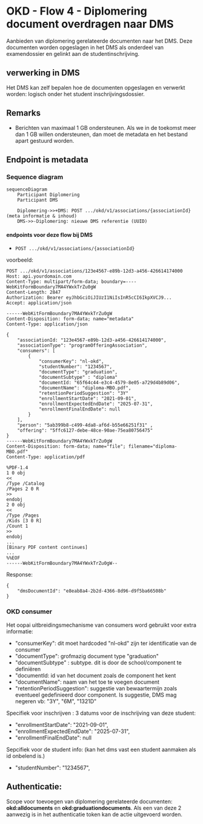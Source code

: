 # OKD - Flow 4 - Diplomering document overdragen naar DMS
Aanbieden van diplomering gerelateerde documenten naar het DMS. Deze documenten worden opgeslagen in het DMS als onderdeel van examendossier en gelinkt aan de studentinschrijving.



## verwerking in DMS
Het DMS kan zelf bepalen hoe de documenten opgeslagen en verwerkt worden: logisch onder het student inschrijvingsdossier.

## Remarks
- Berichten van maximaal 1 GB ondersteunen. Als we in de toekomst meer dan 1 GB willen ondersteunen, dan moet de metadata en het bestand apart gestuurd worden.



## Endpoint is metadata
### Sequence diagram
```mermaid
sequenceDiagram
    Participant Diplomering
    Participant DMS

    Diplomering->>+DMS: POST .../okd/v1/associations/{associationId} (meta informatie & inhoud)
    DMS->>-Diplomering: nieuwe DMS referentie (UUID)

```
#### endpoints voor deze flow bij DMS
- `POST .../okd/v1/associations/{associationId}`

voorbeeld:
```
POST .../okd/v1/associations/123e4567-e89b-12d3-a456-426614174000
Host: api.yourdomain.com
Content-Type: multipart/form-data; boundary=----WebKitFormBoundary7MA4YWxkTrZu0gW
Content-Length: 2847
Authorization: Bearer eyJhbGciOiJIUzI1NiIsInR5cCI6IkpXVCJ9...
Accept: application/json

------WebKitFormBoundary7MA4YWxkTrZu0gW
Content-Disposition: form-data; name="metadata"
Content-Type: application/json

{
    "associationId: "123e4567-e89b-12d3-a456-426614174000",
    "associationType": "programOfferingAssociation",
    "consumers": [
        {
            "consumerKey": "nl-okd",
            "studentNumber": "1234567",
            "documentType": "graduation",
            "documentSubtype" : "diploma"
            "documentId: "65f64c44-e3c4-4579-8e05-a729d4b89d06",
            "documentName": "diploma-MBO.pdf",
            "retentionPeriodSuggestion": "3Y"
            "enrollmentStartDate": "2021-09-01", 
            "enrollmentExpectedEndDate": "2025-07-31",
            "enrollmentFinalEndDate": null
        }
    ],
    "person": "5ab399b8-c499-4da8-af6d-b55e66251f31" ,
    "offering": "5ffc6127-debe-48ce-90ae-75ea80756475"
}
------WebKitFormBoundary7MA4YWxkTrZu0gW
Content-Disposition: form-data; name="file"; filename="diploma-MBO.pdf"
Content-Type: application/pdf

%PDF-1.4
1 0 obj
<<
/Type /Catalog
/Pages 2 0 R
>>
endobj
2 0 obj
<<
/Type /Pages
/Kids [3 0 R]
/Count 1
>>
endobj
...
[Binary PDF content continues]
...
%%EOF
------WebKitFormBoundary7MA4YWxkTrZu0gW--

```

Response:
```
{
    "dmsDocumentId": "e8eab8a4-2b2d-4366-8d96-d9f5ba66508b"
}
```

### OKD consumer
Het oopai uitbreidingsmechanisme van consumers word gebruikt voor extra informatie:
* "consumerKey": dit moet hardcoded "nl-okd" zijn ter identificatie van de consumer
* "documentType": grofmazig document type "graduation"
* "documentSubtype" : subtype. dit is door de school/component te definiëren
* "documentId: id van het document zoals de component het kent
* "documentName": naam van het toe te voegen document
* "retentionPeriodSuggestion": suggestie van bewaartermijn zoals eventueel gedefinieerd door component. Is suggestie, DMS mag negeren vb: "3Y", "6M", "1321D"

Specifiek voor inschrijven : 3 datums voor de inschrijving van deze student:
* "enrollmentStartDate": "2021-09-01", 
* "enrollmentExpectedEndDate": "2025-07-31",
* "enrollmentFinalEndDate": null

Sepcifiek voor de student info: (kan het dms vast een student aanmaken als id onbelend is.)
* "studentNumber": "1234567",

## Authenticatie:

Scope voor toevoegen van diplomering gerelateerde documenten: **okd:alldocuments** en **okd:graduationdocuments**.
Als een van deze 2 aanwezig is in het authenticatie token kan de actie uitgevoerd worden.
